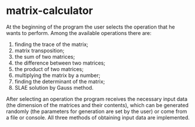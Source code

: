 # matrix-calculator
At the beginning of the program the user selects the operation that
he wants to perform. Among the available operations there are:
1. finding the trace of the matrix;
2. matrix transposition;
3. the sum of two matrices;
4. the difference between two matrices;
5. the product of two matrices;
6. multiplying the matrix by a number;
7. finding the determinant of the matrix;
8. SLAE solution by Gauss method.

After selecting an operation the program receives the necessary input data
(the dimension of the matrices and their contents), which can be generated
randomly (the parameters for generation are set by the user) or
come from a file or console. All three methods of obtaining
input data are implemented.
